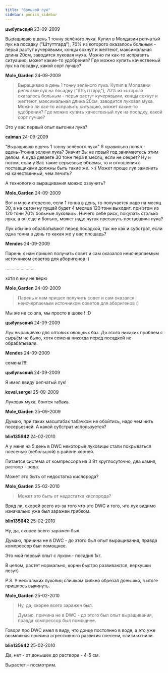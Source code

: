 ```yaml
---
title: "больной лук"
sidebar: ponics_sidebar
---
```


**цыбульский** 23-09-2009

Выращиваю в день 1 тонну зелёного лука. Купил в Молдавии репчатый лук на посадку ("Штуттгард"), 70% из которого оказалось больным - перья растут кучерявыми, концы сохнут и желтеют, максимальная длина 20см, заводится луковая муха. Можно ли как-то исправить ситуацию, может какие-то удобрения? Где можно купить качественый лук на посадку, какой сорт лучше?


**Mole_Garden** 24-09-2009

> Выращиваю в день 1 тонну зелёного лука. Купил в Молдавии репчатый лук на посадку ("Штуттгард"), 70% из которого оказалось больным - перья растут кучерявыми, концы сохнут и желтеют, максимальная длина 20см, заводится луковая муха. Можно ли как-то исправить ситуацию, может какие-то удобрения? Где можно купить качественый лук на посадку, какой сорт лучше?

Это у вас первый опыт выгонки лука? 


**caiman** 24-09-2009

"Выращиваю в день 1 тонну зелёного лука" Я правильно понял - вдень-1тонна зелени лука? Значит Вы не првый год занимаетесь этим делом. А куда деваете 30 тонн пера в месяц, если не секрет? Ну и потом, если у Вас такие серьезные объемы, то и отношения с поставщиками должны быть такие же. &gt;:( Может проще лук заменить на качественный, чем лечить?

А технологию выращивания можно озвучить?


**Mole_Garden** 24-09-2009

Вот и мне интересно, если 1 тонна в день, то получается надо на месяц 30, а на сезон ну пущай будет 4 месяца 120 тонн выходит. при этом из 120 тонн 70% больные луковицы. Ничего себе риск, покупать столько лука, а он еще и больно, может надо чуток пресануть поставщика лука?

Лук обычно обрабатывают перед посадкой, так же как и субстрат, если одна тонна в день то какая же у вас площадь?


**Mendes** 24-09-2009

Парень к нам пришел получить совет и сам оказался неисчерпаемым источником советов для аборигенов :)

.......................

хотя я ему не верю


**Mole_Garden** 24-09-2009

> Парень к нам пришел получить совет и сам оказался неисчерпаемым источником советов для аборигенов :)

Мы же не со зла, мы просто в шоке ! :D


**цыбульский** 24-09-2009

Лук выращиваю для оптовых овощных баз. До этого никаких проблем с сырьём не было, хотя семена никогда перед посадкой не обрабатывали. 


**Mendes** 24-09-2009

семена?!!!


**цыбульский** 24-09-2009

Я имел ввиду репчатый лук!


**koval.sergei** 25-09-2009

Луковая муха, боится табака.


**Mole_Garden** 25-09-2009

Думаю, при таких масштабах табачком не обойтись, надо чем нить посерьезней. А какой субстрат используется?


**blin135642** 24-02-2010

А у меня на 5 день в DWC некоторые луковицы стали покрываться плесенью (небольшой) в районе корней.

Питается система от компрессора на 3 Вт круглосуточно, два камня, раствор - вода.

Может это быть от недостатка кислорода?


**Mole_Garden** 25-02-2010

> Может это быть от недостатка кислорода?

 Вряд ли, скорей всего из-за того что это DWC и того, что лук видимо изначально уже был заражен грибком. 


**blin135642** 25-02-2010

Ну, да, скорее всего заражен был.

Думаю, причина не в DWC - до этого был опыт выращивания, правда компрессор был помощнее.

Это мой первый опыт с луком - посадил 1кг.

В целом, растет нормально, корни быстро развиваются, верхушки лезут)

P.S. У нескольких луковиц слишком сильно обрезал донышко, в итоге пришлось выкинуть.


**Mole_Garden** 25-02-2010

> Ну, да, скорее всего заражен был.
> 
> Думаю, причина не в DWC - до этого был опыт выращивания, правда компрессор был помощнее.

 Говоря про DWC имел в виду, что донце постоянно в воде, а это уже возможная причина агрессивного развития плесени, слизи и гнили.


**blin135642** 25-02-2010

Да, нет - от донышек до раствора - 4-5 см.

Вырастет - посмотрим.


